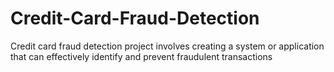 # Credit-Card-Fraud-Detection
Credit card fraud detection project involves creating a system or application that can effectively identify and prevent fraudulent transactions
